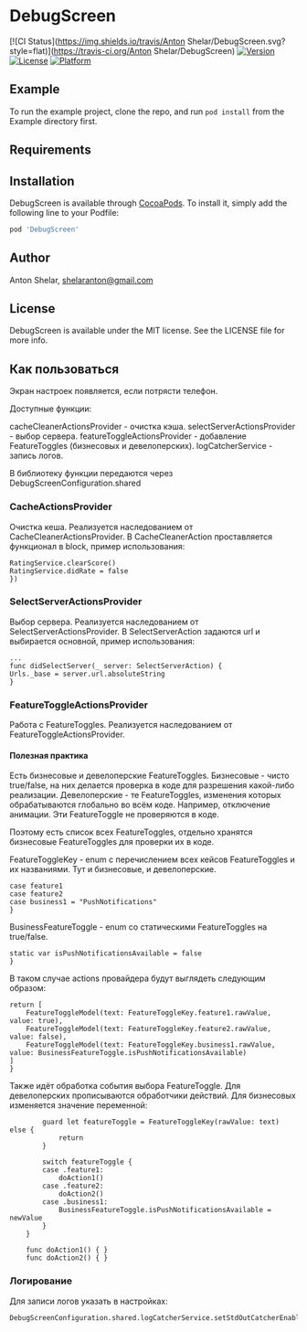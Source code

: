 # DebugScreen

[![CI Status](https://img.shields.io/travis/Anton Shelar/DebugScreen.svg?style=flat)](https://travis-ci.org/Anton Shelar/DebugScreen)
[![Version](https://img.shields.io/cocoapods/v/DebugScreen.svg?style=flat)](https://cocoapods.org/pods/DebugScreen)
[![License](https://img.shields.io/cocoapods/l/DebugScreen.svg?style=flat)](https://cocoapods.org/pods/DebugScreen)
[![Platform](https://img.shields.io/cocoapods/p/DebugScreen.svg?style=flat)](https://cocoapods.org/pods/DebugScreen)

## Example

To run the example project, clone the repo, and run `pod install` from the Example directory first.

## Requirements

## Installation

DebugScreen is available through [CocoaPods](https://cocoapods.org). To install
it, simply add the following line to your Podfile:

```ruby
pod 'DebugScreen'
```

## Author

Anton Shelar, shelaranton@gmail.com

## License

DebugScreen is available under the MIT license. See the LICENSE file for more info.

## Как пользоваться

Экран настроек появляется, если потрясти телефон.

Доступные функции:

cacheCleanerActionsProvider - очистка кэша.
selectServerActionsProvider - выбор сервера.
featureToggleActionsProvider - добавление FeatureToggles (бизнесовых и девелоперских).
logCatcherService - запись логов.

В библиотеку функции передаются через DebugScreenConfiguration.shared

### CacheActionsProvider

Очистка кеша. Реализуется наследованием от CacheCleanerActionsProvider.
В CacheCleanerAction проставляется функционал в block, пример использования:

```CacheCleanerAction(title: "Clear score", block: {
RatingService.clearScore()
RatingService.didRate = false
})
```

### SelectServerActionsProvider

Выбор сервера. Реализуется наследованием от SelectServerActionsProvider.
В SelectServerAction задаются url и выбирается основной, пример использования:

```SelectServerAction(url: URL(string: "https://surf.ru")!, title: "Surf", isActive: true)
...
func didSelectServer(_ server: SelectServerAction) {
Urls._base = server.url.absoluteString
}
```

### FeatureToggleActionsProvider

Работа с FeatureToggles. Реализуется наследованием от FeatureToggleActionsProvider.

#### Полезная практика

Есть бизнесовые и девелоперские FeatureToggles. 
Бизнесовые - чисто true/false, на них делается проверка в коде для разрешения какой-либо реализации.
Девелоперские - те FeatureToggles, изменения которых обрабатываются глобально во всём коде. Например, отключение анимации. Эти FeatureToggle не проверяются в коде.

Поэтому есть список всех FeatureToggles, отдельно хранятся бизнесовые FeatureToggles для проверки их в коде.

FeatureToggleKey - enum с перечислением всех кейсов FeatureToggles и их названиями. Тут и бизнесовые, и девелоперские.
```enum FeatureToggleKey: String {
case feature1
case feature2
case business1 = "PushNotifications"
}
```

BusinessFeatureToggle - enum со статическими FeatureToggles на true/false. 
```enum BusinessFeatureToggle {
static var isPushNotificationsAvailable = false
}
```

В таком случае actions провайдера будут выглядеть следующим образом:
``` func actions() -> [FeatureToggleModel] {
return [
    FeatureToggleModel(text: FeatureToggleKey.feature1.rawValue, value: true),
    FeatureToggleModel(text: FeatureToggleKey.feature2.rawValue, value: false),
    FeatureToggleModel(text: FeatureToggleKey.business1.rawValue, value: BusinessFeatureToggle.isPushNotificationsAvailable)
]
}
```

Также идёт обработка события выбора FeatureToggle. Для девелоперских прописываются обработчики действий. Для бизнесовых изменяется значение переменной:
```func handleAction(with text: String, newValue: Bool) {
        guard let featureToggle = FeatureToggleKey(rawValue: text) else {
            return
        }

        switch featureToggle {
        case .feature1:
            doAction1()
        case .feature2:
            doAction2()
        case .business1:
            BusinessFeatureToggle.isPushNotificationsAvailable = newValue
        }
    }

    func doAction1() { }
    func doAction2() { }
```

### Логирование

Для записи логов указать в настройках:
```DebugScreenConfiguration.shared.logCatcherService.setStdErrCatcherEnabled()
DebugScreenConfiguration.shared.logCatcherService.setStdOutCatcherEnabled()
```
